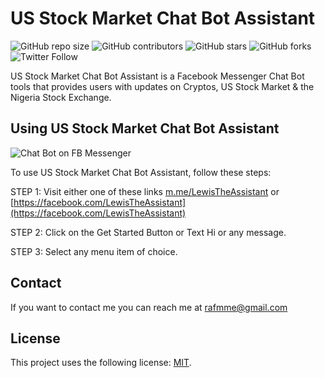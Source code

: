 # US Stock Market Chat Bot Assistant

<!--- These are examples. See https://shields.io for others or to customize this set of shields. You might want to include dependencies, project status and licence info here ---> 
![GitHub repo size](https://img.shields.io/github/repo-size/rafmme/mkt-bot-assistant)
![GitHub contributors](https://img.shields.io/github/contributors/rafmme/mkt-bot-assistant)
![GitHub stars](https://img.shields.io/github/stars/rafmme/mkt-bot-assistant?style=social)
![GitHub forks](https://img.shields.io/github/forks/rafmme/mkt-bot-assistant?style=social)
![Twitter Follow](https://img.shields.io/twitter/follow/rafmme?style=social)

US Stock Market Chat Bot Assistant is a Facebook Messenger Chat Bot tools that provides users with updates on Cryptos, US Stock Market & the Nigeria Stock Exchange.


## Using US Stock Market Chat Bot Assistant
![Chat Bot on FB Messenger](https://user-images.githubusercontent.com/30406625/110250401-7248a300-7f7b-11eb-9d3c-c889ec97a438.png)

To use US Stock Market Chat Bot Assistant, follow these steps:

STEP 1: Visit either one of these links [m.me/LewisTheAssistant](https://m.me/LewisTheAssistant) or [https://facebook.com/LewisTheAssistant](https://facebook.com/LewisTheAssistant)

STEP 2: Click on the Get Started Button or Text Hi or any message.

STEP 3: Select any menu item of choice.


## Contact 

If you want to contact me you can reach me at rafmme@gmail.com

## License 
<!--- If you're not sure which open license to use see https://choosealicense.com/--->

This project uses the following license: [MIT]().
